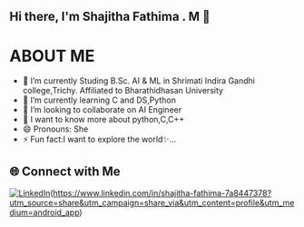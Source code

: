 ## Hi there, I'm Shajitha Fathima . M 👋

# ABOUT ME

- 🔭 I’m currently Studing B.Sc. AI & ML in Shrimati Indira Gandhi college,Trichy. Affiliated to Bharathidhasan University 
- 🌱 I’m currently learning C and DS,Python
- 👯 I’m looking to collaborate on AI Engineer 
- 💬 I want to know more about python,C,C++ 
- 😄 Pronouns: She
- ⚡ Fun fact:I want to explore the world✨...


## 🌐 Connect with Me

[![LinkedIn](https://img.shields.io/badge/linkedin-%230077B5.svg?style=for-the-badge&logo=linkedin&logoColor=white)](https://in.linkedin.com/)(https://www.linkedin.com/in/shajitha-fathima-7a8447378?utm_source=share&utm_campaign=share_via&utm_content=profile&utm_medium=android_app)
